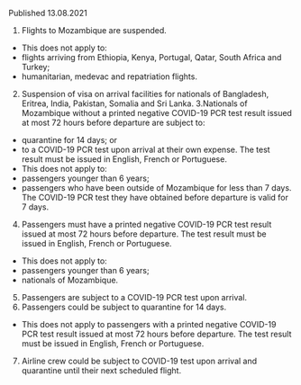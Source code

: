 Published 13.08.2021
1. Flights to Mozambique are suspended.
- This does not apply to:
- flights arriving from Ethiopia, Kenya, Portugal, Qatar, South Africa and Turkey;
- humanitarian, medevac and repatriation flights.
2. Suspension of visa on arrival facilities for nationals of Bangladesh, Eritrea, India, Pakistan, Somalia and Sri Lanka.
3.Nationals of Mozambique without a printed negative COVID-19 PCR test result issued at most 72 hours before departure are subject to:
- quarantine for 14 days; or
- to a COVID-19 PCR test upon arrival at their own expense.
The test result must be issued in English, French or Portuguese.
- This does not apply to:
- passengers younger than 6 years;
- passengers who have been outside of Mozambique for less than 7 days. The COVID-19 PCR test they have obtained before departure is valid for 7 days.
4. Passengers must have a printed negative COVID-19 PCR test result issued at most 72 hours before departure. The test result must be issued in English, French or Portuguese.
- This does not apply to:
- passengers younger than 6 years;
- nationals of Mozambique.
5. Passengers are subject to a COVID-19 PCR test upon arrival.
6. Passengers could be subject to quarantine for 14 days.
- This does not apply to passengers with a printed negative COVID-19 PCR test result issued at most 72 hours before departure. The test result must be issued in English, French or Portuguese.
7. Airline crew could be subject to COVID-19 test upon arrival and quarantine until their next scheduled flight.